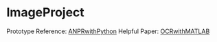 # ImageProject

Prototype Reference: [ANPRwithPython](https://github.com/nicknochnack/ANPRwithPython)
Helpful Paper: [OCRwithMATLAB](https://www.researchgate.net/publication/329017915_An_Efficient_Character_Recognition_Technique_Using_K-Nearest_Neighbor_Classifier)
